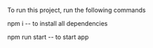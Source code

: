 
To run this project, run the following commands


npm i -- to install all dependencies

npm run start -- to start app
